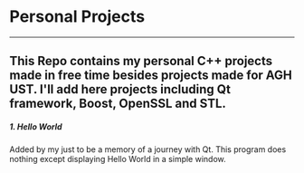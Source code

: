 # Personal Projects
---
This Repo contains my personal C++ projects made in free time besides projects made for AGH UST.
I'll add here projects including Qt framework, Boost, OpenSSL and STL.
---
##### 1. Hello World
Added by my just to be a memory of a journey with Qt. This program does nothing except displaying Hello World in a simple window.
